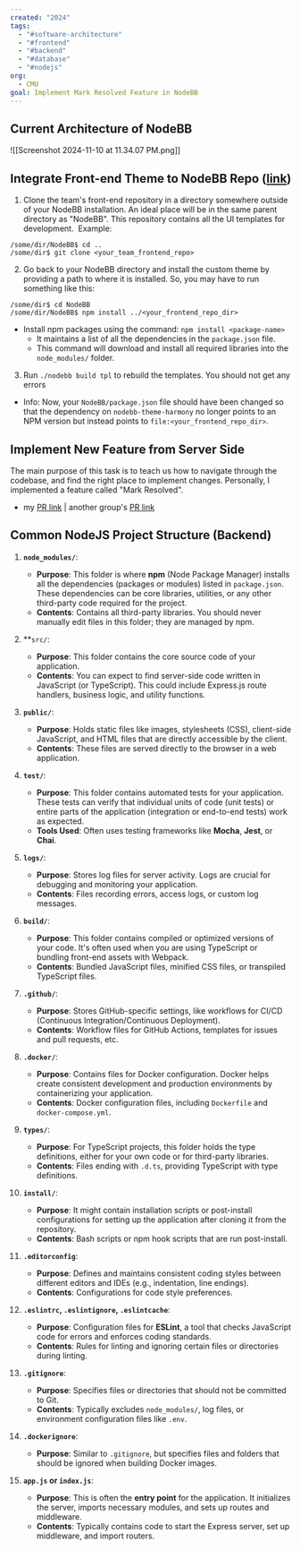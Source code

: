 ```yaml
---
created: "2024"
tags:
  - "#software-architecture"
  - "#frontend"
  - "#backend"
  - "#database"
  - "#nodejs"
org:
  - CMU
goal: Implement Mark Resolved Feature in NodeBB
---
```

## Current Architecture of NodeBB
![[Screenshot 2024-11-10 at 11.34.07 PM.png]]
## Integrate Front-end Theme to NodeBB Repo ([link](https://docs.google.com/document/d/17sEb4QTdcKX33vFgN30MWOkPdROW3Z4lzp0KQEhKa6k/edit?usp=sharing))

1. Clone the team's front-end repository in a directory somewhere outside of your NodeBB installation. An ideal place will be in the same parent directory as "NodeBB". This repository contains all the UI templates for development.  Example:

```
/some/dir/NodeBB$ cd ..
/some/dir$ git clone <your_team_frontend_repo>
```

2. Go back to your NodeBB directory and install the custom theme by providing a path to where it is installed. So, you may have to run something like this:

```
/some/dir$ cd NodeBB
/some/dir/NodeBB$ npm install ../<your_frontend_repo_dir>  
```

- Install npm packages using the command:  `npm install <package-name>`
	- It maintains a list of all the dependencies in the `package.json` file.
	- This command will download and install all required libraries into the `node_modules/` folder.

3. Run `./nodebb build tpl` to rebuild the templates. You should not get any errors

- Info: Now, your `NodeBB/package.json` file should have been changed so that the dependency on `nodebb-theme-harmony` no longer points to an NPM version but instead points to `file:<your_frontend_repo_dir>`.

## Implement New Feature from Server Side

The main purpose of this task is to teach us how to navigate through the codebase, and find the right place to implement changes. Personally, I implemented a feature called "Mark Resolved". 
- my [PR link](https://github.com/CMU-313/nodebb-f24-the-turtles/pull/47) | another group's [PR link](https://github.com/CMU-313/nodebb-f24-team-bulbasaur/pull/43)
## Common NodeJS Project Structure (Backend)

1. **`node_modules/`**:
   - **Purpose**: This folder is where **npm** (Node Package Manager) installs all the dependencies (packages or modules) listed in `package.json`. These dependencies can be core libraries, utilities, or any other third-party code required for the project.
   - **Contents**: Contains all third-party libraries. You should never manually edit files in this folder; they are managed by npm.

2. **`src/`:
   - **Purpose**: This folder contains the core source code of your application.
   - **Contents**: You can expect to find server-side code written in JavaScript (or TypeScript). This could include Express.js route handlers, business logic, and utility functions.

3. **`public/`**:
   - **Purpose**: Holds static files like images, stylesheets (CSS), client-side JavaScript, and HTML files that are directly accessible by the client.
   - **Contents**: These files are served directly to the browser in a web application.

4. **`test/`**:
   - **Purpose**: This folder contains automated tests for your application. These tests can verify that individual units of code (unit tests) or entire parts of the application (integration or end-to-end tests) work as expected.
   - **Tools Used**: Often uses testing frameworks like **Mocha**, **Jest**, or **Chai**.

5. **`logs/`**:
   - **Purpose**: Stores log files for server activity. Logs are crucial for debugging and monitoring your application.
   - **Contents**: Files recording errors, access logs, or custom log messages.

6. **`build/`**:
   - **Purpose**: This folder contains compiled or optimized versions of your code. It's often used when you are using TypeScript or bundling front-end assets with Webpack.
   - **Contents**: Bundled JavaScript files, minified CSS files, or transpiled TypeScript files.

7. **`.github/`**:
   - **Purpose**: Stores GitHub-specific settings, like workflows for CI/CD (Continuous Integration/Continuous Deployment).
   - **Contents**: Workflow files for GitHub Actions, templates for issues and pull requests, etc.

8. **`.docker/`**:
    - **Purpose**: Contains files for Docker configuration. Docker helps create consistent development and production environments by containerizing your application.
    - **Contents**: Docker configuration files, including `Dockerfile` and `docker-compose.yml`.

9. **`types/`**:
    - **Purpose**: For TypeScript projects, this folder holds the type definitions, either for your own code or for third-party libraries.
    - **Contents**: Files ending with `.d.ts`, providing TypeScript with type definitions.

10. **`install/`**:
    - **Purpose**: It might contain installation scripts or post-install configurations for setting up the application after cloning it from the repository.
    - **Contents**: Bash scripts or npm hook scripts that are run post-install.

11. **`.editorconfig`**:
    - **Purpose**: Defines and maintains consistent coding styles between different editors and IDEs (e.g., indentation, line endings).
    - **Contents**: Configurations for code style preferences.

12. **`.eslintrc`, `.eslintignore`, `.eslintcache`**:
    - **Purpose**: Configuration files for **ESLint**, a tool that checks JavaScript code for errors and enforces coding standards.
    - **Contents**: Rules for linting and ignoring certain files or directories during linting.

13. **`.gitignore`**:
    - **Purpose**: Specifies files or directories that should not be committed to Git.
    - **Contents**: Typically excludes `node_modules/`, log files, or environment configuration files like `.env`.

14. **`.dockerignore`**:
    - **Purpose**: Similar to `.gitignore`, but specifies files and folders that should be ignored when building Docker images.

15. **`app.js` or `index.js`**:
    - **Purpose**: This is often the **entry point** for the application. It initializes the server, imports necessary modules, and sets up routes and middleware.
    - **Contents**: Typically contains code to start the Express server, set up middleware, and import routers.


